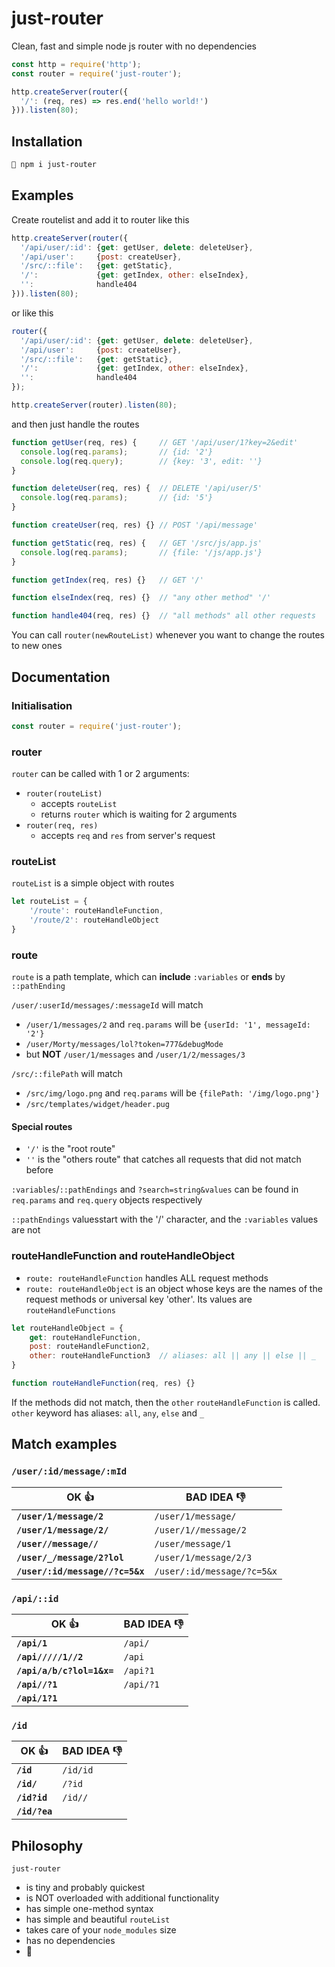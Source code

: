 # just-router
Clean, fast and simple node js router with no dependencies

```js
const http = require('http');
const router = require('just-router');

http.createServer(router({
  '/': (req, res) => res.end('hello world!')
})).listen(80);
```

## Installation

```bash
🍄 npm i just-router
```

## Examples

Create routelist and add it to router like this

```js
http.createServer(router({
  '/api/user/:id': {get: getUser, delete: deleteUser},
  '/api/user':     {post: createUser},
  '/src/::file':   {get: getStatic},
  '/':             {get: getIndex, other: elseIndex},
  '':              handle404
})).listen(80);
```

or like this

```js
router({
  '/api/user/:id': {get: getUser, delete: deleteUser},
  '/api/user':     {post: createUser},
  '/src/::file':   {get: getStatic},
  '/':             {get: getIndex, other: elseIndex},
  '':              handle404
});

http.createServer(router).listen(80);
```

and then just handle the routes

```js
function getUser(req, res) {     // GET '/api/user/1?key=2&edit'
  console.log(req.params);       // {id: '2'}
  console.log(req.query);        // {key: '3', edit: ''}
}

function deleteUser(req, res) {  // DELETE '/api/user/5'
  console.log(req.params);       // {id: '5'}
}

function createUser(req, res) {} // POST '/api/message'

function getStatic(req, res) {   // GET '/src/js/app.js'
  console.log(req.params);       // {file: '/js/app.js'}
}

function getIndex(req, res) {}   // GET '/'

function elseIndex(req, res) {}  // "any other method" '/'

function handle404(req, res) {}  // "all methods" all other requests
```

You can call `router(newRouteList)` whenever you want to change the routes to new ones

## Documentation

### Initialisation

```js
const router = require('just-router');
```

### router

`router` can be called with 1 or 2 arguments:
- `router(routeList)`
  - accepts `routeList`
  - returns `router` which is waiting for 2 arguments
- `router(req, res)`
  - accepts `req` and `res` from server's request

### routeList

`routeList` is a simple object with routes

```js
let routeList = {
	'/route': routeHandleFunction,
	'/route/2': routeHandleObject
}
```

### route

`route` is a path template, which can **include** `:variables` or **ends** by `::pathEnding`

`/user/:userId/messages/:messageId` will match
- `/user/1/messages/2` and `req.params` will be `{userId: '1', messageId: '2'}`
- `/user/Morty/messages/lol?token=777&debugMode`
- but **NOT** `/user/1/messages` and `/user/1/2/messages/3`

`/src/::filePath` will match
- `/src/img/logo.png` and `req.params` will be `{filePath: '/img/logo.png'}`
- `/src/templates/widget/header.pug`

#### Special routes

- `'/'` is the "root route"
- `''` is the "others route" that catches all requests that did not match before

`:variables`/`::pathEndings` and `?search=string&values` can be found in `req.params` and `req.query` objects respectively

`::pathEndings` values​start with the '/' character, and the `:variables` values​are not

### routeHandleFunction and routeHandleObject

- `route: routeHandleFunction` handles ALL request methods
- `route: routeHandleObject` is an object whose keys are the names of the request methods or universal key 'other'. Its values are `routeHandleFunctions`
```js
let routeHandleObject = {
	get: routeHandleFunction,
	post: routeHandleFunction2,
	other: routeHandleFunction3  // aliases: all || any || else || _
}

function routeHandleFunction(req, res) {}
```
If the methods did not match, then the `other` `routeHandleFunction` is called. `other` keyword has aliases: `all`, `any`, `else` and `_`

## Match examples

### `/user/:id/message/:mId`

|OK 👍|BAD IDEA 👎|
|---|---|
|**`/user/1/message/2`**|`/user/1/message/`|
|**`/user/1/message/2/`**|`/user/1//message/2`|
|**`/user//message//`**|`/user/message/1`|
|**`/user/_/message/2?lol`**|`/user/1/message/2/3`|
|**`/user/:id/message//?c=5&x`**|`/user/:id/message/?c=5&x`|

### `/api/::id`

|OK 👍|BAD IDEA 👎|
|---|---|
|**`/api/1`**|`/api/`|
|**`/api/////1//2`**|`/api`|
|**`/api/a/b/c?lol=1&x=`**|`/api?1`|
|**`/api//?1`**|`/api/?1`|
|**`/api/1?1`**||

### `/id`

|OK 👍|BAD IDEA 👎|
|---|---|
|**`/id`**|`/id/id`|
|**`/id/`**|`/?id`|
|**`/id?id`**|`/id//`|
|**`/id/?ea`**||

## Philosophy

`just-router`
- is tiny and probably quickest
- is NOT overloaded with additional functionality
- has simple one-method syntax
- has simple and beautiful `routeList`
- takes care of your `node_modules` size
- has no dependencies
- 🍄